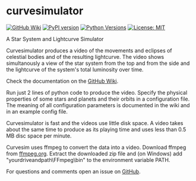 # curvesimulator
[![GitHub Wiki](https://img.shields.io/badge/docs-Wiki-red)](https://github.com/lichtgestalter/curvesimulator/wiki)
[![PyPI version](https://badge.fury.io/py/curvesimulator.svg)](https://badge.fury.io/py/curvesimulator)
[![Python Versions](https://img.shields.io/pypi/pyversions/curvesimulator.svg)](https://pypi.org/project/curvesimulator/)
[![License: MIT](https://img.shields.io/badge/License-MIT-yellow.svg)](https://opensource.org/licenses/MIT)

A Star System and Lightcurve Simulator

Curvesimulator produces a video of the movements and eclipses of celestial bodies and of the 
resulting lightcurve.
The video shows simultanously a view of the star system from the top and from the side and
the lightcurve of the system's total luminosity over time.

Check the documentation on the [GitHub Wiki](https://github.com/lichtgestalter/curvesimulator/wiki).

Run just 2 lines of python code to produce the video.
Specify the physical properties of some stars and planets and their orbits in a 
configuration file. The meaning of all configuration parameters 
is documented in the wiki and in an example config file.

Curvesimulator is fast and the videos use little disk space. A video takes about the same time 
to produce as its playing time and uses less than 0.5 MB disc space per minute.

Curvesim uses ffmpeg to convert the data into a video. 
Download ffmpeg from [ffmpeg.org](https://www.ffmpeg.org/download.html).
Extract the downloaded zip file and (on Windows) add "yourdriveandpath\FFmpeg\bin" to the 
environment variable PATH.

For questions and comments open an issue on [GitHub](https://github.com/lichtgestalter/curvesim/issues).

